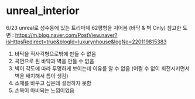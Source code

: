 # unreal_interior

6/23
<desc>
  unreal로 성수동에 있는 트리마제 62평형을 지어봄 (바닥 & 벽 Only)
  참고한 도면 : https://m.blog.naver.com/PostView.naver?isHttpsRedirect=true&blogId=luxurynhouse&logNo=220119815383
<issue>
  1. 바닥을 직사각형으로밖에 만들 수 없음
  2. 곡면으로 된 바닥과 벽을 만들 수 없음
  3. 벽이 각도에 따라 투명하게 보이는데 이유를 알 수 없음 (어쩔 수 없이 회전시키면서 벽을 배치해서 틈이 생김)
  4. 소재를 바꾸고 싶은데 설정하지 못함
  5. 손목이 마비되는 느낌이었음
